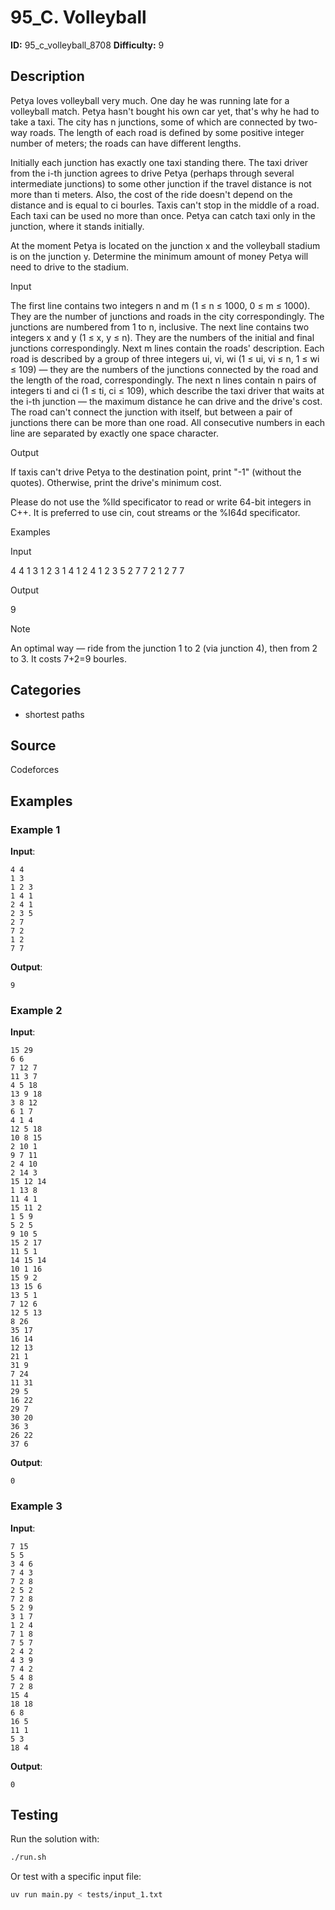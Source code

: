 # 95_C. Volleyball

**ID:** 95_c_volleyball_8708
**Difficulty:** 9

## Description

Petya loves volleyball very much. One day he was running late for a volleyball match. Petya hasn't bought his own car yet, that's why he had to take a taxi. The city has n junctions, some of which are connected by two-way roads. The length of each road is defined by some positive integer number of meters; the roads can have different lengths.

Initially each junction has exactly one taxi standing there. The taxi driver from the i-th junction agrees to drive Petya (perhaps through several intermediate junctions) to some other junction if the travel distance is not more than ti meters. Also, the cost of the ride doesn't depend on the distance and is equal to ci bourles. Taxis can't stop in the middle of a road. Each taxi can be used no more than once. Petya can catch taxi only in the junction, where it stands initially.

At the moment Petya is located on the junction x and the volleyball stadium is on the junction y. Determine the minimum amount of money Petya will need to drive to the stadium.

Input

The first line contains two integers n and m (1 ≤ n ≤ 1000, 0 ≤ m ≤ 1000). They are the number of junctions and roads in the city correspondingly. The junctions are numbered from 1 to n, inclusive. The next line contains two integers x and y (1 ≤ x, y ≤ n). They are the numbers of the initial and final junctions correspondingly. Next m lines contain the roads' description. Each road is described by a group of three integers ui, vi, wi (1 ≤ ui, vi ≤ n, 1 ≤ wi ≤ 109) — they are the numbers of the junctions connected by the road and the length of the road, correspondingly. The next n lines contain n pairs of integers ti and ci (1 ≤ ti, ci ≤ 109), which describe the taxi driver that waits at the i-th junction — the maximum distance he can drive and the drive's cost. The road can't connect the junction with itself, but between a pair of junctions there can be more than one road. All consecutive numbers in each line are separated by exactly one space character.

Output

If taxis can't drive Petya to the destination point, print "-1" (without the quotes). Otherwise, print the drive's minimum cost.

Please do not use the %lld specificator to read or write 64-bit integers in С++. It is preferred to use cin, cout streams or the %I64d specificator.

Examples

Input

4 4
1 3
1 2 3
1 4 1
2 4 1
2 3 5
2 7
7 2
1 2
7 7


Output

9

Note

An optimal way — ride from the junction 1 to 2 (via junction 4), then from 2 to 3. It costs 7+2=9 bourles.

## Categories

- shortest paths

## Source

Codeforces

## Examples

### Example 1

**Input**:
```
4 4
1 3
1 2 3
1 4 1
2 4 1
2 3 5
2 7
7 2
1 2
7 7
```

**Output**:
```
9
```

### Example 2

**Input**:
```
15 29
6 6
7 12 7
11 3 7
4 5 18
13 9 18
3 8 12
6 1 7
4 1 4
12 5 18
10 8 15
2 10 1
9 7 11
2 4 10
2 14 3
15 12 14
1 13 8
11 4 1
15 11 2
1 5 9
5 2 5
9 10 5
15 2 17
11 5 1
14 15 14
10 1 16
15 9 2
13 15 6
13 5 1
7 12 6
12 5 13
8 26
35 17
16 14
12 13
21 1
31 9
7 24
11 31
29 5
16 22
29 7
30 20
36 3
26 22
37 6
```

**Output**:
```
0
```

### Example 3

**Input**:
```
7 15
5 5
3 4 6
7 4 3
7 2 8
2 5 2
7 2 8
5 2 9
3 1 7
1 2 4
7 1 8
7 5 7
2 4 2
4 3 9
7 4 2
5 4 8
7 2 8
15 4
18 18
6 8
16 5
11 1
5 3
18 4
```

**Output**:
```
0
```


## Testing

Run the solution with:

```bash
./run.sh
```

Or test with a specific input file:

```bash
uv run main.py < tests/input_1.txt
```

